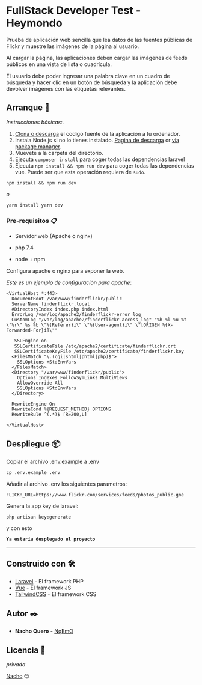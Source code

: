 # FullStack Developer Test - Heymondo

Prueba de aplicación web sencilla que lea datos de las fuentes públicas de Flickr y muestre las imágenes de la página al usuario.

Al cargar la página, las aplicaciones deben cargar las imágenes de feeds públicos en una vista de lista o cuadrícula.

El usuario debe poder ingresar una palabra clave en un cuadro de búsqueda y hacer clic en un botón de búsqueda y la aplicación debe devolver imágenes con las etiquetas relevantes.

## Arranque 🚀

_Instrucciones básicas:._

1. [Clona o descarga](https://help.github.com/en/github/creating-cloning-and-archiving-repositories/cloning-a-repository) el codigo fuente de la aplicación a tu ordenador.
2. Instala Node.js si no lo tienes instalado. [Pagina de descarga](https://nodejs.org/en/download/) or [via package manager](https://nodejs.org/en/download/package-manager/).
3. Muevete a la carpeta del directorio.
4. Ejecuta `composer install` para coger todas las dependencias laravel
5. Ejecuta `npm install && npm run dev` para coger todas las dependencias vue. Puede ser que esta operación requiera de `sudo`.

```
npm install && npm run dev
```

_o_

```
yarn install yarn dev
```

### Pre-requisitos 📋

- Servidor web (Apache o nginx)

- php 7.4

- node + npm

Configura apache o nginx para exponer la web.

_Este es un ejemplo de configuración para apache_:

```
<VirtualHost *:443>
  DocumentRoot /var/www/finderflickr/public
  ServerName finderflickr.local
  #DirectoryIndex index.php index.html
  ErrorLog /var/log/apache2/finderflickr-error_log
  CustomLog "/var/log/apache2/finderflickr-access_log" "%h %l %u %t \"%r\" %s %b \"%{Referer}i\" \"%{User-agent}i\" \"[ORIGEN %{X-Forwarded-For}i]\""

   SSLEngine on
   SSLCertificateFile /etc/apache2/certificate/finderflickr.crt
   SSLCertificateKeyFile /etc/apache2/certificate/finderflickr.key
  <FilesMatch "\.(cgi|shtml|phtml|php)$">
    SSLOptions +StdEnvVars
  </FilesMatch>
  <Directory "/var/www/finderflickr/public">
    Options Indexes FollowSymLinks MultiViews
    AllowOverride All
    SSLOptions +StdEnvVars
  </Directory>

  RewriteEngine On
  RewriteCond %{REQUEST_METHOD} OPTIONS
  RewriteRule ^(.*)$ [R=200,L]

</VirtualHost>
```

## Despliegue 📦

Copiar el archivo .env.example a .env

```
cp .env.example .env
```

Añadir al archivo .env los siguientes parametros:

```
FLICKR_URL=https://www.flickr.com/services/feeds/photos_public.gne
```

Genera la app key de laravel:

```
php artisan key:generate
```

y con esto

**`Ya estaría desplegado el proyecto`**

---

## Construido con 🛠️

- [Laravel](https://laravel.com) - El framework PHP
- [Vue](https://vuejs.org) - El framework JS
- [TailwindCSS](https://tailwindcss.com) - El framework CSS

## Autor ✒️

- **Nacho Quero** - [NqEmO](https://github.com/Nqemo)

## Licencia 📄

_privada_

[Nacho](https://github.com/Nqemo) 😊
